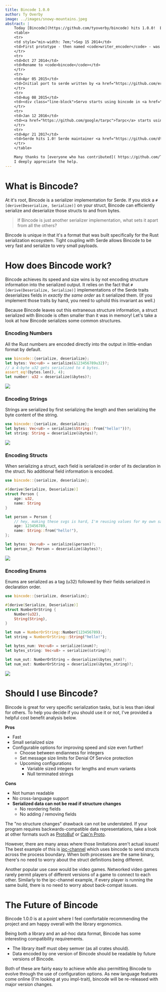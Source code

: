 ```yaml
---
title: Bincode 1.0.0
author: Ty Overby
image: ../images/snowy-mountains.jpeg
abstract: |
    Today [Bincode](https://github.com/tyoverby/bincode) hits 1.0.0!  Before we truly get started, a brief history:
    <table>
    <tr>
    <td style="min-width: 7em;">Sep 15 2014</td>
    <td>First prototype - then named <code>writer_encoder</code> - was written while I was on a plane with no wifi.
    </tr>
    <tr>
    <td>Oct 27 2014</td>
    <td>Rename to <code>bincode</code></td>
    </tr>
    <tr>
    <td>Apr 05 2015</td>
    <td>Initial port to serde written by <a href="https://github.com/erickt">erickt</a> Prior to this, we were using <a href="https://github.com/rust-lang-deprecated/rustc-serialize">rustc-serialize</a></td>
    </tr>
    <tr>
    <td>Aug 08 2015</td>
    <td><div class="line-block">Servo starts using bincode in <a href="https://crates.io/crates/ipc-channel">ipc-channel</a></div></td>
    </tr>
    <tr>
    <td>Jan 12 2016</td>
    <td><a href="https://github.com/google/tarpc">Tarpc</a> starts using bincode</td>
    </tr>
    <tr>
    <td>Apr 21 2017</td>
    <td>Serde hits 1.0! Serde maintainer <a href="https://github.com/dtolnay">dtolnay</a> ports bincode to use the new Serde APIs</td>
    </tr>
    </table>

    Many thanks to [everyone who has contributed]( https://github.com/TyOverby/bincode/graphs/contributors).
    I deeply appreciate the help.
---
```


# What is Bincode?
At it's root, Bincode is a serializer implementation for Serde.
If you stick a `#[derive(Deserialize, Serialize)]` on your struct, Bincode can efficiently
serialize and deserialize those structs to and from bytes.

> If Bincode is just another serializer implementation, what sets it apart from all the others?

Bincode is unique in that it's a format that was built specifically for the Rust serialization
ecosystem.  Tight coupling with Serde allows Bincode to be very fast and serialize to
very small payloads.

# How does Bincode work?
Bincode achieves its speed and size wins is by not encoding structure information
into the serialized output.  It relies on the fact that `#[derive(Deserialize, Serialize)]`
implementations of the Serde traits deserializes fields in _exactly the same order_ as it
serialized them.  (If you implement those traits by hand, you need to uphold this
invariant as well.)

Because Bincode leaves out this extraneous structure information, a struct serialized with Bincode is
often smaller than it was in memory! Let's take a look at how Bincode serializes some common structures.

### Encoding Numbers

All the Rust numbers are encoded directly into the output in little-endian format by default.

```rust
use bincode::{serialize, deserialize};
let bytes: Vec<u8> = serialize(&123456789u32)?;
// a 4-byte u32 gets serialized to 4 bytes.
assert_eq!(bytes.len(), 4);
let number: u32 = deserialize(&bytes)?;
```
<img src="../images/bincode/u32.svg" />

### Encoding Strings

Strings are serialized by first serializing the length and then serializing the byte content of the string.

```rust
use bincode::{serialize, deserialize};
let bytes: Vec<u8> = serialize(&String::from("hello!"))?;
let string: String = deserialize(&bytes)?;
```

<img src="../images/bincode/string.svg" />

### Encoding Structs
When serializing a struct, each field is serialized in order of its declaration in the struct.
No additional field information is encoded.

```rust
use bincode::{serialize, deserialize};

#[derive(Serialize, Deserialize)]
struct Person {
    age: u32,
    name: String
}

let person = Person {
    // hey, making these svgs is hard, I'm reusing values for my own sanity.
    age: 123456789,
    name: String::from("hello!"),
};

let bytes: Vec<u8> = serialize(&person)?;
let person_2: Person = deserialize(&bytes)?;
```

<img src="../images/bincode/struct.svg" />

### Encoding Enums
Enums are serialized as a tag (u32) followed by their fields serialized in declaration order.

```rust
use bincode::{serialize, deserialize};

#[derive(Serialize, Deserialize)]
struct NumberOrString {
    Number(u32),
    String(String),
}

let num = NumberOrString::Number(123456789);
let string = NumberOrString::String("hello!");

let bytes_num: Vec<u8> = serialize(&num)?;
let bytes_string: Vec<u8> = serialize(&string)?;

let num_out: NumberOrString = deserialize(&bytes_num)?;
let num_out: NumberOrString = deserialize(&bytes_string)?;
```

<img src="../images/bincode/enum.svg" />


# Should I use Bincode?
Bincode is great for very specific serialization tasks, but is less than ideal for others.
To help you decide if you should use it or not, I've provided a helpful cost benefit
analysis below.

__Pros__

* Fast
* Small serialized size
* Configurable options for improving speed and size even further!
    * Choose between endianness for integers
    * Set message size limits for Denial Of Service protection
    * Upcoming configurations
        * Variable sized integers for lengths and enum variants
        * Null terminated strings

__Cons__

* Not human readable
* No cross-language support
* __Serialized data can not be read if structure changes__
  * No reordering fields
  * No adding / removing fields

The "no structure changes" drawback can not be understated.  If your program
requires backwards-compatible data representations, take a look at other
formats such as [ProtoBuf](https://github.com/google/protobuf) or
[Cap'n Proto](https://capnproto.org/).

However, there are many areas where those limitations aren't actual issues!
The best example of this is [ipc-channel](https://crates.io/crates/ipc-channel) which
uses bincode to send structs across the process boundary.  When both processes are the
same binary, there's no need to worry about the struct definitions being different.

Another popular use case would be video games.  Networked video games rarely permit
players of different versions of a game to connect to each other.  Similarly to the
ipc-channel example, if every player is running the same build, there is no need to
worry about back-compat issues.

# The Future of Bincode
Bincode 1.0.0 is at a point where I feel comfortable recommending the project and
am happy overall with the library ergonomics.

Being both a library and an ad-hoc data format, Bincode has some interesting compatibility
requirements.

* The library itself must obey semver (as all crates should).
* Data encoded by one version of Bincode should be readable by future versions of Bincode.

Both of these are fairly easy to achieve while also permitting Bincode to evolve
through the use of configuration options.  As new language features come online (I'm looking
at you impl-trait), bincode will be re-released with major version changes.

